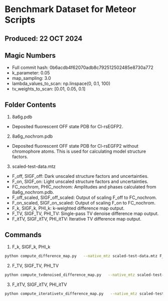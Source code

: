 
# Benchmark Dataset for Meteor Scripts #
Produced: 22 OCT 2024
---------------------

## Magic Numbers
- Full commit hash: 0b6acdb4f62070adb8c792512502485e8730a772
- k_parameter: 0.05
- map_sampling: 3.0
- lambda_values_to_scan: np.linspace(0, 0.1, 100)
- tv_weights_to_scan: [0.01, 0.05, 0.1]

## Folder Contents

1. 8a6g.pdb
  - Deposited fluorescent OFF state PDB for Cl-rsEGFP2.

2. 8a6g_nochrom.pdb
  - Deposited fluorescent OFF state PDB for Cl-rsEGFP2 without chromophore atoms. 
    This is used for calculating model structure factors.

3. scaled-test-data.mtz
  - F_off, SIGF_off: Dark unscaled structure factors and uncertainties.
  - F_on, SIGF_on: Light unscaled structure factors and uncertainties.
  - FC_nochrom, PHIC_nochrom: Amplitudes and phases calculated from 8a6g_nochrom.pdb.
  - F_off_scaled, SIGF_off_scaled: Output of scaling F_off to FC_nochrom.
  - F_on_scaled, SIGF_on_scaled: Output of scaling F_on to FC_nochrom.
  - F_k, SIGF_k, PHI_k: k-weighted difference map output.
  - F_TV, SIGF_TV, PHI_TV: Single-pass TV denoise difference map output.
  - F_itTV, SIGF_itTV, PHI_itTV: Iterative TV difference map output.

## Commands

1. F_k, SIGF_k, PHI_k
```bash
python compute_difference_map.py   --native_mtz scaled-test-data.mtz F_off SIGF_off PHIC_nochrom   --derivative_mtz scaled-test-data.mtz F_on SIGF_on PHIC_nochrom   --calc_native_mtz scaled-test-data.mtz FC_nochrom PHIC_nochrom   --k_weight_with_fixed_parameter 0.05
```

2. F_TV, SIGF_TV, PHI_TV
```bash
python compute_tvdenoised_difference_map.py   --native_mtz scaled-test-data.mtz F_off SIGF_off PHIC_nochrom   --derivative_mtz scaled-test-data.mtz F_on SIGF_on PHIC_nochrom   --calc_native_mtz scaled-test-data.mtz FC_nochrom PHIC_nochrom   --k_weight_with_fixed_parameter 0.05
```

3. F_itTV, SIGF_itTV, PHI_itTV
```bash
python compute_iterativetv_difference_map.py   --native_mtz scaled-test-data.mtz F_off SIGF_off PHIC_nochrom   --derivative_mtz scaled-test-data.mtz F_on SIGF_on PHIC_nochrom   --calc_native_mtz scaled-test-data.mtz FC_nochrom PHIC_nochrom   --k_weight_with_fixed_parameter 0.05
```
